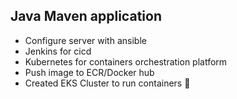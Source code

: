 ## Java Maven application
- Configure server with ansible
- Jenkins for cicd
- Kubernetes for containers orchestration platform
- Push image to ECR/Docker hub
- Created EKS Cluster to run containers 🚀
